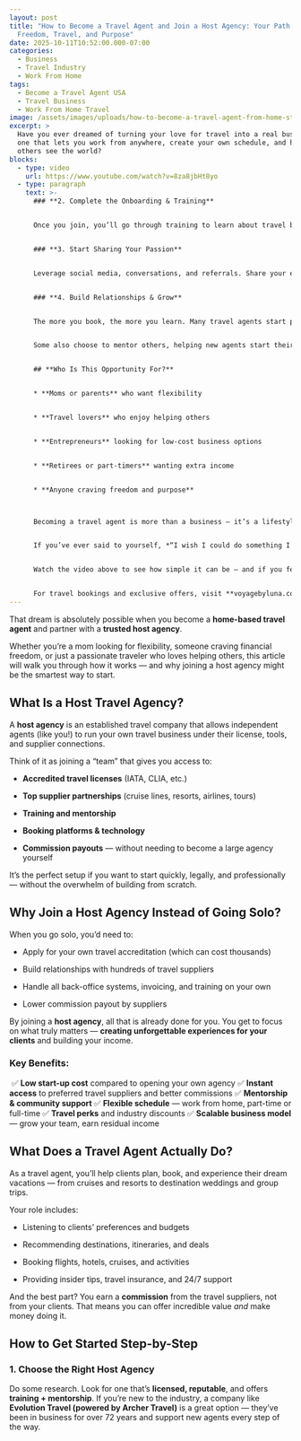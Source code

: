 ```yaml
---
layout: post
title: "How to Become a Travel Agent and Join a Host Agency: Your Path to
  Freedom, Travel, and Purpose"
date: 2025-10-11T10:52:00.000-07:00
categories:
  - Business
  - Travel Industry
  - Work From Home
tags:
  - Become a Travel Agent USA
  - Travel Business
  - Work From Home Travel
image: /assets/images/uploads/how-to-become-a-travel-agent-from-home-step-by-step-guide-.png
excerpt: >
  Have you ever dreamed of turning your love for travel into a real business —
  one that lets you work from anywhere, create your own schedule, and help
  others see the world?
blocks:
  - type: video
    url: https://www.youtube.com/watch?v=8za8jbHt8yo
  - type: paragraph
    text: >-
      ### **2. Complete the Onboarding & Training**


      Once you join, you’ll go through training to learn about travel booking systems, marketing, and supplier programs. You’ll get your login credentials and learn how to make your first bookings.


      ### **3. Start Sharing Your Passion**


      Leverage social media, conversations, and referrals. Share your experiences, family trips, and travel tips. People love booking with agents they *know and trust*.


      ### **4. Build Relationships & Grow**


      The more you book, the more you learn. Many travel agents start part-time, then go full-time once they see the income potential.


      Some also choose to mentor others, helping new agents start their own businesses under the same host — creating a stream of **residual income** in the process.


      ## **Who Is This Opportunity For?**


      * **Moms or parents** who want flexibility


      * **Travel lovers** who enjoy helping others


      * **Entrepreneurs** looking for low-cost business options


      * **Retirees or part-timers** wanting extra income


      * **Anyone craving freedom and purpose**



      Becoming a travel agent is more than a business — it’s a lifestyle. It’s about freedom, connection, and helping others explore the world while creating the life you deserve.


      If you’ve ever said to yourself, *“I wish I could do something I love…”*, this is your sign.


      Watch the video above to see how simple it can be — and if you feel that spark, reach out and let’s chat. I’d love to help you start your own journey. Schedule a meeting [here!](https://calendly.com/voyagebyluna)


      For travel bookings and exclusive offers, visit **voyagebyluna.com**
---
```

That dream is absolutely possible when you become a **home-based travel agent** and partner with a **trusted host agency**.

Whether you’re a mom looking for flexibility, someone craving financial freedom, or just a passionate traveler who loves helping others, this article will walk you through how it works — and why joining a host agency might be the smartest way to start.

## **What Is a Host Travel Agency?**

A **host agency** is an established travel company that allows independent agents (like you!) to run your own travel business under their license, tools, and supplier connections.

Think of it as joining a “team” that gives you access to:

* **Accredited travel licenses** (IATA, CLIA, etc.)

* **Top supplier partnerships** (cruise lines, resorts, airlines, tours)

* **Training and mentorship**

* **Booking platforms & technology**

* **Commission payouts** — without needing to become a large agency yourself

It’s the perfect setup if you want to start quickly, legally, and professionally — without the overwhelm of building from scratch.

## **Why Join a Host Agency Instead of Going Solo?**

When you go solo, you’d need to:

* Apply for your own travel accreditation (which can cost thousands)

* Build relationships with hundreds of travel suppliers

* Handle all back-office systems, invoicing, and training on your own
* Lower commission payout by suppliers


By joining a **host agency**, all that is already done for you. You get to focus on what truly matters — **creating unforgettable experiences for your clients** and building your income.

### **Key Benefits:**

 ✅ **Low start-up cost** compared to opening your own agency
 ✅ **Instant access** to preferred travel suppliers and better commissions
 ✅ **Mentorship & community support**
 ✅ **Flexible schedule** — work from home, part-time or full-time
 ✅ **Travel perks** and industry discounts
 ✅ **Scalable business model** — grow your team, earn residual income

## **What Does a Travel Agent Actually Do?**

As a travel agent, you’ll help clients plan, book, and experience their dream vacations — from cruises and resorts to destination weddings and group trips.

Your role includes:

* Listening to clients’ preferences and budgets

* Recommending destinations, itineraries, and deals

* Booking flights, hotels, cruises, and activities

* Providing insider tips, travel insurance, and 24/7 support


And the best part? You earn a **commission** from the travel suppliers, not from your clients. That means you can offer incredible value *and* make money doing it.

## **How to Get Started Step-by-Step**

### **1. Choose the Right Host Agency**

Do some research. Look for one that’s **licensed, reputable**, and offers **training + mentorship**.
If you’re new to the industry, a company like **Evolution Travel (powered by Archer Travel)** is a great option — they’ve been in business for over 72 years and support new agents every step of the way.
